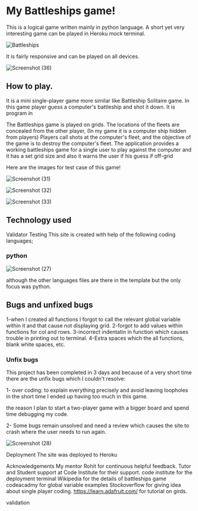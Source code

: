 # My Battleships game!
This is a logical game written mainly in python language. A short yet very interesting game can be played in Heroku mock terminal. 

![Battleships](https://user-images.githubusercontent.com/91749477/154182239-036ee814-3af1-41da-a129-405e053352cc.png)

It is fairly responsive and can be played on all devices.


![Screenshot (36)](https://user-images.githubusercontent.com/91749477/154183405-190c91af-f7ae-4825-9f6e-757287d209bd.png)

## How to play.
It is a mini single-player game more similar like Battleship Solitaire game. In this game player guess a computer's battleship and shot it down.
It is program in

The Battleships game is played on grids. The locations of the fleets are concealed from the other player, (In my game it is a computer ship hidden from players) Players call shots at the computer's fleet, and the objective of the game is to destroy the computer's fleet.
The application provides a working battleships game for a single user to play against the computer and it has a set grid size and also it warns the user if his guess if off-grid

Here are the images for test case of this game!

![Screenshot (31)](https://user-images.githubusercontent.com/91749477/154183563-2d24e347-73a2-4f74-8c60-b8b66462fcaa.png)

![Screenshot (32)](https://user-images.githubusercontent.com/91749477/154183594-038338b8-ec48-4c89-abbd-953078b87ad6.png)

![Screenshot (33)](https://user-images.githubusercontent.com/91749477/154183623-8a79dfce-e7c4-4e1f-80d2-9fbe3936ba8b.png)

## Technology used



Validator Testing
This site is created with help of the following coding languages;

### python 


![Screenshot (27)](https://user-images.githubusercontent.com/91749477/154185156-6947dfed-3d80-4158-a17f-7959822dd57d.png)

although the other languages files are there in the template but the only focus was python.




## Bugs and unfixed bugs

1-when I created all functions I forgot to call the relevant global variable within it and that cause not displaying grid.
2-forgot to add values within functions for col and rows.
3-incorrect indentatin in function which causes trouble in printing out to terminal.
4-Extra spaces which the all functions, blank white spaces, etc.


### Unfix bugs

This project has been completed in 3 days and because of a very short time there are the unfix bugs which I couldn't resolve:

1- over coding: to explain everything precisely and avoid leaving loopholes in the short time I ended up having too much in this game.

the reason I plan to start a two-player game with a bigger board and spend time debugging my code.

2- Some bugs remain unsolved and need a review which causes the site to crash where the user needs to run again.



![Screenshot (28)](https://user-images.githubusercontent.com/91749477/154186183-880e4d87-aa9b-413a-b9de-2c962fe76cbf.png)

Deployment
The site was deployed to Heroku



Acknowledgements
My mentor Rohit for continuous helpful feedback.
Tutor and Student support at Code Institute for their support.
code institute for the deployment terminal 
Wikipedia for the details of battleships game
codeacadmy for global variable examples 
Stockoverflow for giving idea about single player coding.
https://learn.adafruit.com/ for tutorial on girds.



validation
